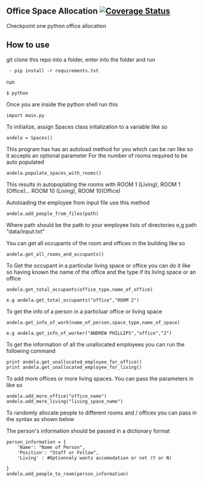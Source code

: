 ## Office Space Allocation [![Coverage Status](https://coveralls.io/repos/andela-ashuaib/amity-room-allocation/badge.svg?branch=master&service=github)](https://coveralls.io/github/andela-ashuaib/amity-room-allocation?branch=master)

Checkpoint one python office allocation 
## How to use
git clone this repo into a folder, enter into the folder and run

```  - pip install -r requirements.txt ```


run 

```$ python ```

Once you are inside the python shell run this

```import main.py```

To initialize, assign Spaces class initalization to a variable like so
```
andela = Spaces()
```
This program has has an autoload method for you which can be ran like so it accepts an optional parameter
For the number of rooms required to be auto populated

```
andela.populate_spaces_with_rooms()

```
This results in autopoplating the rooms with ROOM 1 (Living), ROOM 1 (Office)... ROOM 10 (Living), ROOM 10(Office)


Autoloading the employee from input file use this method

````
andela.add_people_from_files(path)

`````
Where path should be the path to your employee lists of directories
e,g path "data/input.txt"


You can get all occupants of the room and offices in the building like so

```
andela.get_all_rooms_and_occupants()
```
To Get the occupant in a particular living space or office you can do it like so
having known the name of the office and the type if its living space or an office

```
andela.get_total_occupants(office_type,name_of_office)

e.g andela.get_total_occupants("office","ROOM 2")

```
To get the info of a person in a particluar office or living space

```
andela.get_info_of_work(name_of_person,space_type,name_of_space)

e.g andela.get_info_of_worker("ANDREW PHILLIPS","office","2")
````

To get the information of all the unallocated employees you can run the following command

```
print andela.get_unallocated_employee_for_office()
print andela.get_unallocated_employee_for_living()
```

To add more offices or more living spaces. You can pass the parameters in like so

```
andela.add_more_office("office_name")
andela.add_more_living("living_space_name")
```

To randomly allocate people to different rooms and / offices you can pass in the syntax as shown below

The person's information should be passed in a dictionary format
```
person_information = {
	'Name': "Name of Person",
	'Position': "Staff or Fellow",
	'Living' : #Optionnaly wants accomodation or not (Y or N)

}
andela.add_people_to_room(person_information)
```
